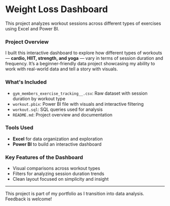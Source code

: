 # Weight Loss Dashboard 

This project analyzes workout sessions across different types of exercises using Excel and Power BI.

### Project Overview
I built this interactive dashboard to explore how different types of workouts — **cardio, HIIT, strength, and yoga** — vary in terms of session duration and frequency. It’s a beginner-friendly data project showcasing my ability to work with real-world data and tell a story with visuals.

### What's Included
- `gym_members_exercise_tracking__.csv`: Raw dataset with session duration by workout type
- `workout.pbix`: Power BI file with visuals and interactive filtering
- `workout.sql`: SQL queries used for analysis 
- `README.md`: Project overview and documentation

### Tools Used
- **Excel** for data organization and exploration
- **Power BI** to build an interactive dashboard

### Key Features of the Dashboard
- Visual comparisons across workout types
- Filters for analyzing session duration trends
- Clean layout focused on simplicity and insight

---

This project is part of my portfolio as I transition into data analysis. Feedback is welcome!

